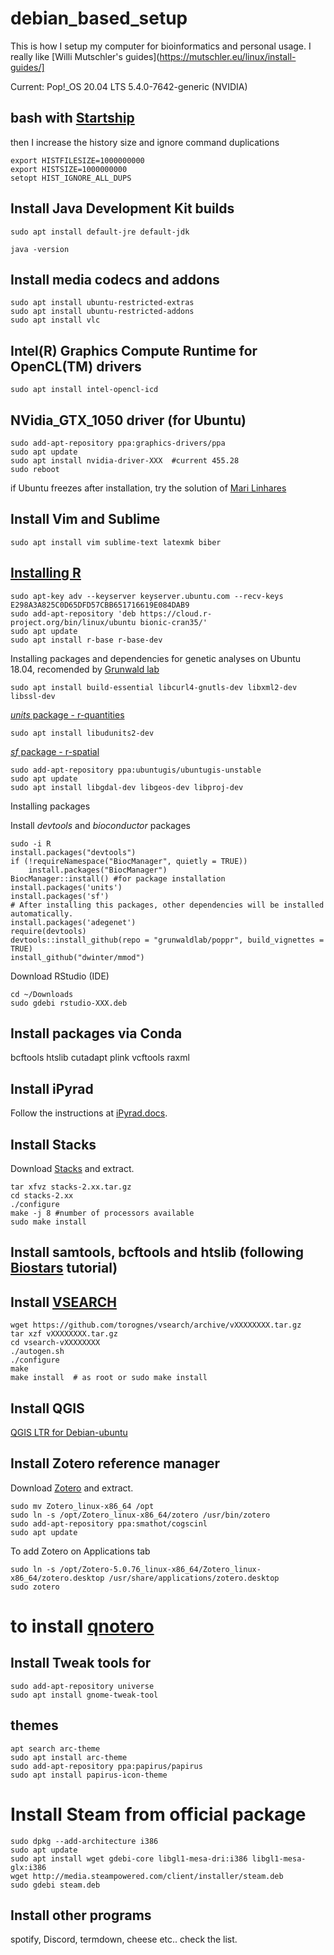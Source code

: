 # debian_based_setup
This is how I setup my computer for bioinformatics and personal usage.
I really like [Willi Mutschler's guides](https://mutschler.eu/linux/install-guides/]

Current: Pop!_OS 20.04 LTS 5.4.0-7642-generic (NVIDIA)

## bash with [Startship](https://starship.rs/)

then I increase the history size and ignore command duplications
```
export HISTFILESIZE=1000000000
export HISTSIZE=1000000000
setopt HIST_IGNORE_ALL_DUPS
```

## Install Java Development Kit builds
```
sudo apt install default-jre default-jdk

java -version
```

## Install media codecs and addons
```
sudo apt install ubuntu-restricted-extras
sudo apt install ubuntu-restricted-addons
sudo apt install vlc
```

## Intel(R) Graphics Compute Runtime for OpenCL(TM) drivers
```
sudo apt install intel-opencl-icd
```
## NVidia_GTX_1050 driver (for Ubuntu)
```
sudo add-apt-repository ppa:graphics-drivers/ppa
sudo apt update
sudo apt install nvidia-driver-XXX  #current 455.28
sudo reboot
```
if Ubuntu freezes after installation, try the solution of [Mari Linhares](https://gist.github.com/mari-linhares/cef4cb3440408e44963d1447a7db5ae0)

## Install Vim and Sublime
```
sudo apt install vim sublime-text latexmk biber
```

## [Installing R](https://cran.r-project.org/)
```
sudo apt-key adv --keyserver keyserver.ubuntu.com --recv-keys E298A3A825C0D65DFD57CBB651716619E084DAB9
sudo add-apt-repository 'deb https://cloud.r-project.org/bin/linux/ubuntu bionic-cran35/'
sudo apt update
sudo apt install r-base r-base-dev
```

Installing packages and dependencies for genetic analyses on Ubuntu 18.04, recomended by [Grunwald lab](https://grunwaldlab.github.io/)
```
sudo apt install build-essential libcurl4-gnutls-dev libxml2-dev libssl-dev
```

[*units* package - r-quantities](https://github.com/r-quantities/units)
```
sudo apt install libudunits2-dev
```
[*sf* package - r-spatial](https://github.com/r-spatial/sf)
```
sudo add-apt-repository ppa:ubuntugis/ubuntugis-unstable
sudo apt update
sudo apt install libgdal-dev libgeos-dev libproj-dev 

```
Installing packages

Install *devtools* and *bioconductor* packages
```
sudo -i R
install.packages("devtools")
if (!requireNamespace("BiocManager", quietly = TRUE))
    install.packages("BiocManager")
BiocManager::install() #for package installation 
install.packages('units')
install.packages('sf')
# After installing this packages, other dependencies will be installed automatically.
install.packages('adegenet')
require(devtools)
devtools::install_github(repo = "grunwaldlab/poppr", build_vignettes = TRUE)
install_github("dwinter/mmod")
```

Download RStudio (IDE)
```
cd ~/Downloads
sudo gdebi rstudio-XXX.deb
```

## Install packages via Conda

bcftools htslib cutadapt plink vcftools raxml

## Install iPyrad
Follow the instructions at [iPyrad.docs](https://ipyrad.readthedocs.io/en/latest/3-installation.html).

## Install Stacks
Download [Stacks](http://catchenlab.life.illinois.edu/stacks/) and extract.
```
tar xfvz stacks-2.xx.tar.gz
cd stacks-2.xx
./configure
make -j 8 #number of processors available 
sudo make install

```
## Install samtools, bcftools and htslib (following [Biostars](https://www.biostars.org/p/328831/) tutorial)

## Install [VSEARCH](https://github.com/torognes/vsearch)
```
wget https://github.com/torognes/vsearch/archive/vXXXXXXXX.tar.gz
tar xzf vXXXXXXXX.tar.gz
cd vsearch-vXXXXXXXX
./autogen.sh
./configure
make
make install  # as root or sudo make install
```

## Install QGIS

[QGIS LTR for Debian-ubuntu](https://www.qgis.org/en/site/forusers/alldownloads.html#debian-ubuntu)

## Install Zotero reference manager

Download [Zotero](https://www.zotero.org/download/) and extract.

```
sudo mv Zotero_linux-x86_64 /opt
sudo ln -s /opt/Zotero_linux-x86_64/zotero /usr/bin/zotero
sudo add-apt-repository ppa:smathot/cogscinl
sudo apt update 

```
To add Zotero on Applications tab
```
sudo ln -s /opt/Zotero-5.0.76_linux-x86_64/Zotero_linux-x86_64/zotero.desktop /usr/share/applications/zotero.desktop
sudo zotero
```
# to install [qnotero](http://www.cogsci.nl/qnotero)

## Install Tweak tools for  
```
sudo add-apt-repository universe
sudo apt install gnome-tweak-tool
```
## themes
```
apt search arc-theme
sudo apt install arc-theme 
sudo add-apt-repository ppa:papirus/papirus
sudo apt install papirus-icon-theme 
```

# Install Steam from official package
```
sudo dpkg --add-architecture i386
sudo apt update
sudo apt install wget gdebi-core libgl1-mesa-dri:i386 libgl1-mesa-glx:i386
wget http://media.steampowered.com/client/installer/steam.deb
sudo gdebi steam.deb
```

## Install other programs 
spotify, Discord, termdown, cheese etc.. check the list.

